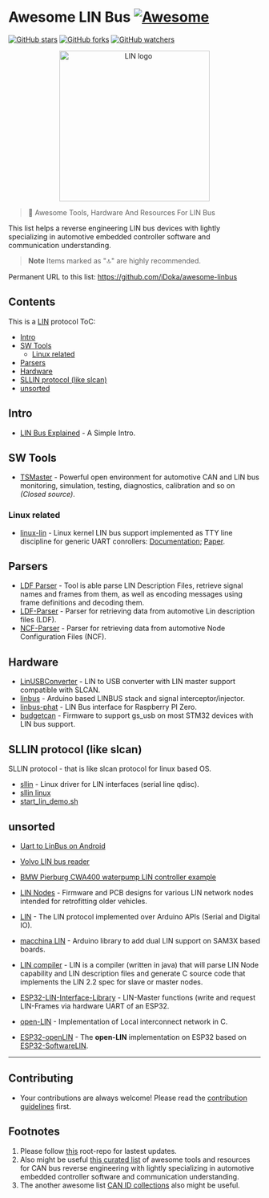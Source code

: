 # Awesome LIN Bus [![Awesome](https://awesome.re/badge.svg)](https://awesome.re)
[![GitHub stars](https://badgen.net/github/stars/iDoka/awesome-linbus)](https://GitHub.com/iDoka/awesome-linbus/stargazers/)
[![GitHub forks](https://badgen.net/github/forks/iDoka/awesome-linbus)](https://GitHub.com/iDoka/awesome-linbus/network/)
[![GitHub watchers](https://badgen.net/github/watchers/iDoka/awesome-linbus/)](https://GitHub.com/iDoka/awesome-linbus/watchers/)


<p align="center"><img src="https://github.com/iDoka/awesome-linbus/raw/master/lin_logo.png" alt="LIN logo" width="300" heigth="150"/></p>


> :tractor: Awesome Tools, Hardware And Resources For LIN Bus

This list helps a reverse engineering LIN bus devices with lightly specializing in automotive embedded controller software and communication understanding.

> **Note**
> Items marked as "🔝" are highly recommended.

Permanent URL to this list: https://github.com/iDoka/awesome-linbus



## Contents

This is a [LIN](http://en.wikipedia.org/wiki/Local_Interconnect_Network) protocol ToC:

* [Intro](#intro)
* [SW Tools](#sw-tools)
  * [Linux related](#linux-related)
* [Parsers](#parsers)
* [Hardware](#hardware)
* [SLLIN protocol (like slcan)](#sllin-protocol-like-slcan)
* [unsorted](#unsorted)


## Intro

* [LIN Bus Explained](https://www.csselectronics.com/pages/lin-bus-protocol-intro-basics) - A Simple Intro.

## SW Tools

* [TSMaster](https://github.com/TOSUN-Shanghai/TSMaster) - Powerful open environment for automotive CAN and LIN bus monitoring, simulation, testing, diagnostics, calibration and so on _(Closed source)_.

### Linux related

* [linux-lin](https://github.com/lin-bus/linux-lin) - Linux kernel LIN bus support implemented as TTY line discipline for generic UART conrollers: [Documentation](https://github.com/lin-bus/linux-lin/wiki); [Paper](https://github.com/lin-bus/linux-lin/wiki/sllin-rtlws14-paper.pdf).

## Parsers

* [LDF Parser](https://github.com/c4deszes/ldfparser) - Tool is able parse LIN Description Files, retrieve signal names and frames from them, as well as encoding messages using frame definitions and decoding them.
* [LDF-Parser](https://github.com/TrippW/LDF-Parser) - Parser for retrieving data from automotive Lin description files (LDF).
* [NCF-Parser](https://github.com/TrippW/NCF-Parser) - Parser for retrieving data from automotive Node Configuration Files (NCF).

## Hardware

* [LinUSBConverter](https://github.com/uCAN-LIN/LinUSBConverter) - LIN to USB converter with LIN master support compatible with SLCAN.
* [linbus](https://github.com/zapta/linbus) - Arduino based LINBUS stack and signal interceptor/injector.
* [linbus-phat](https://github.com/cepr/linbus-phat) - LIN Bus interface for Raspberry PI Zero.
* [budgetcan](https://github.com/ryedwards/budgetcan_fw#how-to-use-the-lin-driver) - Firmware to support gs_usb on most STM32 devices with LIN bus support.

## SLLIN protocol (like slcan)

SLLIN protocol - that is like slcan protocol for linux based OS.

* [sllin](https://github.com/sstiller/sllin) - Linux driver for LIN interfaces (serial line qdisc).
* [sllin linux](https://github.com/trainman419/linux-lin)
* [start_lin_demo.sh](https://gerrit.automotivelinux.org/gerrit/c/AGL/meta-agl-demo/+/22877/1/recipes-kernel/sllin/files/start_lin_demo.sh)

## unsorted

* [Uart to LinBus on Android](http://fatalfeel.blogspot.com/2013/09/uart-to-linbus.html)

* [Volvo LIN bus reader](https://github.com/laurynas/volvo_linbus)
* [BMW Pierburg CWA400 waterpump LIN controller example](https://github.com/brainiac27/cwa400_lin)

* [LIN Nodes](https://github.com/John-Titor/LIN_Nodes) - Firmware and PCB designs for various LIN network nodes intended for retrofitting older vehicles.
* [LIN](https://github.com/gandrewstone/LIN) - The LIN protocol implemented over Arduino APIs (Serial and Digital IO).

* [macchina LIN](https://github.com/macchina/LIN) - Arduino library to add dual LIN support on SAM3X based boards.
* [LIN compiler](https://github.com/PersonalTransport/LIN) - LIN is a compiler (written in java) that will parse LIN Node capability and LIN description files and generate C source code that implements the LIN 2.2 spec for slave or master nodes.


* [ESP32-LIN-Interface-Library](https://github.com/mestrode/Lin-Interface-Library) - LIN-Master functions (write and request LIN-Frames via hardware UART of an ESP32.
* [open-LIN](https://github.com/open-LIN/open-LIN-c) - Implementation of Local interconnect network in C.
* [ESP32-openLIN](https://github.com/CW-B-W/ESP32-openLIN) - The **open-LIN** implementation on ESP32 based on [ESP32-SoftwareLIN](https://github.com/CW-B-W/ESP32-SoftwareLIN).


<!--
https://github.com/marmotton/esp32-connected-car-lora
https://github.com/festlv/carpc RaspberryPi based CarPC build, to replace stock Volvo navigation system
https://github.com/festlv/carpc/blob/master/doc/volvo_can_buttons.txt
https://github.com/festlv/carpc/tree/master/linux_software/driver
https://github.com/festlv/carpc/blob/master/linux_software/driver/driver.py
-->


---

## Contributing

* Your contributions are always welcome! Please read the [contribution guidelines](contributing.md) first.


## Footnotes

1. Please follow [this](https://github.com/iDoka/awesome-linbus) root-repo for lastest updates.
2. Also might be useful [this curated list](https://github.com/iDoka/awesome-canbus) of awesome tools and resources for CAN bus reverse engineering with lightly specializing in automotive embedded controller software and communication understanding.
3. The another awesome list [CAN ID collections](https://github.com/iDoka/awesome-automotive-can-id) also might be useful.


<!--
## Tags

#awesome
#awesome-list
#lin
#lin-bus
#local-interconnect-network
#logger
#sniffer
#slcan
#socketcan
#car-hacking
#bus-monitoring
#lawicel
#elm327
#linutils
#automotive
#embedded
#arduino
#rpi
#raspberry-pi
#sae
#obd-ii
#slcan-protocol
#usbtin
#usb2can
#iso9141
#iso17987
#ldf
#electric-vehicles
#vehicular-networks
#python
#automotive-security
-->
